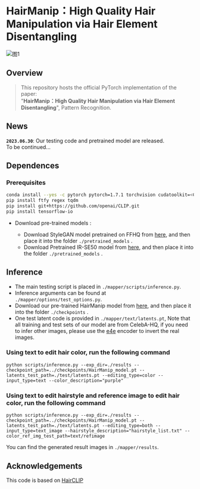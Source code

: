 # HairManip：High Quality Hair Manipulation via Hair Element Disentangling
![图1](https://github.com/Zlin0530/HairManip/blob/main/images/fig1.jpg)

## Overview
> This repository hosts the official PyTorch implementation of the paper:  
>  "**HairManip：High Quality Hair Manipulation via Hair Element Disentangling**", Pattern Recognition.  

## News
**`2023.06.30`**: Our testing code and pretrained model are released.   
  To be continued...

## Dependences
### Prerequisites
```bash
conda install --yes -c pytorch pytorch=1.7.1 torchvision cudatoolkit=<CUDA_VERSION>
pip install ftfy regex tqdm
pip install git+https://github.com/openai/CLIP.git
pip install tensorflow-io
```

- Download pre-trained models :

  - Download StyleGAN model pretrained on FFHQ from [here](https://drive.google.com/file/d/11r6dZpNXrwqWRckIqeXQmQ9NaLDjRfq7/view?usp=sharing), and then place it into the folder `./pretrained_models` .
  - Download Pretrained IR-SE50 model from [here](https://drive.google.com/file/d/1On1Tg0FftyHANycWzIyWwDVpJz1ljuSc/view?usp=sharing), and then place it into the folder `./pretrained_models` .

  

## Inference

- The main testing script is placed in `./mapper/scripts/inference.py`.
- Inference arguments can be found at `./mapper/options/test_options.py`.
- Download our pre-trained HairManip model from [here](https://drive.google.com/file/d/1Wyy46o3yN057rh4BlVDlGziC5jEcg7It/view?usp=sharing), and then place it into the folder `./checkpoints` .
- One test latent code is provided in  `./mapper/text/latents.pt`,  Note that all training and test sets of our model are from CelebA-HQ, if you need to infer other images, please use the [e4e](https://github.com/omertov/encoder4editing) encoder to invert the real images.
### Using text to edit hair color, run the following command

```
python scripts/inference.py --exp_dir=./results --checkpoint_path=../checkpoints/HairManip_model.pt --latents_test_path=./test/latents.pt --editing_type=color --input_type=text --color_description="purple"
```

### Using text to edit hairstyle and reference image to edit hair color, run the following command

```
python scripts/inference.py --exp_dir=./results --checkpoint_path=../checkpoints/HairManip_model.pt --latents_test_path=./text/latents.pt --editing_type=both --input_type=text_image --hairstyle_description="hairstyle_list.txt" --color_ref_img_test_path=text/refimage
```

You can find the generated result images in `./mapper/results`.

## Acknowledgements
This code is based on [HairCLIP](https://github.com/wty-ustc/HairCLIP)
